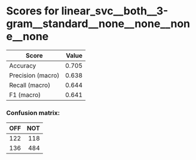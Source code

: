 # Scores for linear_svc__both__3-gram__standard__none__none__none__none
|      Score      |Value|
|-----------------|----:|
|Accuracy         |0.705|
|Precision (macro)|0.638|
|Recall (macro)   |0.644|
|F1 (macro)       |0.641|

### Confusion matrix:
|OFF|NOT|
|--:|--:|
|122|118|
|136|484|
